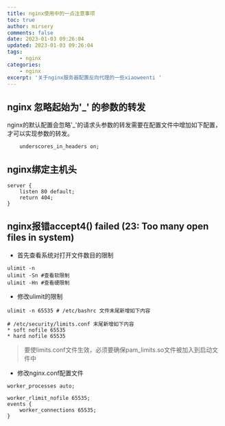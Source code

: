 ```yaml
---
title: nginx使用中的一点注意事项
toc: true
author: mirsery
comments: false
date: 2023-01-03 09:26:04
updated: 2023-01-03 09:26:04
tags: 
    - nginx
categories:
    - nginx
excerpt: '关于nginx服务器配置反向代理的一些xiaoweenti '
---
```



<!-- toc -->

## nginx 忽略起始为'_' 的参数的转发

nginx的默认配置会忽略'_'的请求头参数的转发需要在配置文件中增加如下配置，才可以实现参数的转发。
```
    underscores_in_headers on;
```

## nginx绑定主机头

```
server {
    listen 80 default;
    return 404;
}
```

## nginx报错accept4() failed (23: Too many open files in system)

- 首先查看系统对打开文件数目的限制

```shell
ulimit -n
ulimit -Sn #查看软限制
ulimit -Hn #查看硬限制
```

- 修改ulimit的限制
```shell
ulimit -n 65535 # /etc/bashrc 文件末尾新增如下内容

# /etc/security/limits.conf 末尾新增如下内容
* soft nofile 65535
* hard nofile 65535
```

> 要使limits.conf文件生效，必须要确保pam_limits.so文件被加入到启动文件中

- 修改nginx.conf配置文件

```shell
worker_processes auto;

worker_rlimit_nofile 65535;
events {
    worker_connections 65535;
}
```